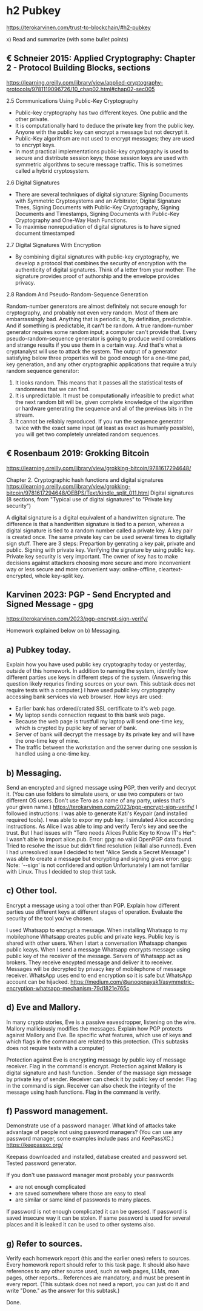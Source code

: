 # h2 Pubkey
https://terokarvinen.com/trust-to-blockchain/#h2-pubkey

x) Read and summarize (with some bullet points)

## € Schneier 2015: Applied Cryptography: Chapter 2 - Protocol Building Blocks, sections
https://learning.oreilly.com/library/view/applied-cryptography-protocols/9781119096726/10_chap02.html#chap02-sec005

2.5 Communications Using Public-Key Cryptography
- Public-key cryptography has two different keyes. One public and the other private.
- It is computationally hard to deduce the private key from the public key. Anyone with the public key can encrypt a message but not decrypt it.
- Public-Key algorithsm are not used to encrypt messages; they are used to encrypt keys.
- In most practical implementations public-key cryptography is used to secure and distribute session keys; those 	session keys are used with symmetric algorithms to secure message traffic. This is sometimes called a hybrid cryptosystem.

2.6 Digital Signatures
- There are several techniques of digital signature: Signing Documents with Symmetric Cryptosystems and an Arbitrator, Digital Signature Trees, Signing Documents with Public-Key Cryptography, Signing Documents and Timestamps,
  Signing Documents with Public-Key Cryptography and One-Way Hash Functions. 
- To maximise nonrepudiation of digital signatures is to have signed document timestamped  

2.7 Digital Signatures With Encryption
- By combining digital signatures with public-key cryptography, we develop a protocol that combines the security of encryption with the authenticity of digital signatures.
  Think of a letter from your mother: The signature provides proof of authorship and the envelope provides privacy.

2.8 Random And Pseudo-Random-Sequence Generation

Random-number generators are almost definitely not secure enough for cryptography, and probably not even very random. Most of them are embarrassingly bad.
Anything that is periodic is, by definition, predictable. And if something is predictable, it can't be random. A true random-number generator requires some random input; a computer can't provide that.
Every pseudo-random-sequence generator is going to produce  weird correlations and strange results if you use them in a certain way. And that's what a cryptanalyst will use to attack the system.
The output of a generator satisfying below three properties will be good enough for a one-time pad, key generation, and any other cryptographic applications that require a truly random sequence generator:
1. It looks random. This means that it passes all the statistical tests of randomness that we can find.
2. It is unpredictable. It must be computationally infeasible to predict what the next random bit will be, given complete knowledge of the algorithm or hardware generating the sequence and all of the previous bits in the stream.
3. It cannot be reliably reproduced. If you run the sequence generator twice with the exact same input (at least as exact as humanly possible), you will get two completely unrelated random sequences.


## € Rosenbaum 2019: Grokking Bitcoin
https://learning.oreilly.com/library/view/grokking-bitcoin/9781617294648/

Chapter 2. Cryptographic hash functions and digital signatures
https://learning.oreilly.com/library/view/grokking-bitcoin/9781617294648/OEBPS/Text/kindle_split_011.html
Digital signatures (8 sections, from "Typical use of digital signatures" to "Private key security")

A digital signature is a digital equivalent of a handwritten signature. The difference is that a handwritten signature is tied to a person, whereas a digital signature is tied to a random number called a private key. 
A key pair is created once. The same private key can be used several times to digitally sign stuff.
There are 3 steps: Prepartion by genrating a key pair, private and public. Signing with private key. Verifying the signature by using public key.
Private key security is very important. The owner of key has to make decisions against attackers choosing more secure and more inconvenient way or less secure and more convenient way: online-offline, cleartext-encrypted, whole key-split key.

## Karvinen 2023: PGP - Send Encrypted and Signed Message - gpg
https://terokarvinen.com/2023/pgp-encrypt-sign-verify/

Homework explained below on b) Messaging.

## a) Pubkey today. 
Explain how you have used public key cryptography today or yesterday, outside of this homework. 
In addition to naming the system, identify how different parties use keys in different steps of the system. (Answering this question likely requries finding sources on your own. This subtask does not require tests with a computer.)
I have used public key cryptography accessing bank services via web browser.
How keys are used:
- Earlier bank has ordered/crated SSL certificate to it's web page. 
- My laptop sends connection request to this bank web page.
- Because the web page is trustfull my laptop will send one-time key, which is crypted by puplic key of server of bank.
- Server of bank will decrypt the message by its private key and will have the one-time key of mine.
- The traffic between the workstation and the server during one session is handled using a one-time key.

## b) Messaging. 
Send an encrypted and signed message using PGP, then verify and decrypt it. (You can use folders to simulate users, or use two computers or two different OS users. Don't use Tero as a name of any party, unless that's your given name.)
https://terokarvinen.com/2023/pgp-encrypt-sign-verify/
I followed instructions:
I was able to generate Kati's Keypair (and installed required tools).
I was able to expor my pub key. 
I simulated Alice according instructions.
As Alice I was able to imp and verify Tero's key and see the trust.
But I had issues with "Tero needs Alices Public Key to Know IT's Her": I wasn't able to import alice.pub. Error: gpg: no valid OpenPGP data found. 
Tried to resolve the issue but didn't find resolution (killall also runned). 
Even I had unresolved issue I decided to test "Alice Sends a Secret Message"
I was able to create a message but encrypting and signing gives error: gpg: Note: '--sign' is not confidered and option
Unfortunately I am not familiar with Linux. Thus I decided to stop thist task.


## c) Other tool. 
Encrypt a message using a tool other than PGP. Explain how different parties use different keys at different stages of operation. Evaluate the security of the tool you've chosen.

I used Whatsapp to encrypt a message.
When installing Whatsapp to my mobilephone Whatsapp creates public and private keys. Public key is shared with other users.
When I start a conversation Whatsapp changes public keays.
When I send a message Whatsapp encrypts message using public key of the receiver of the message.
Servers of Whatsapp act as brokers. They receive encypted message and deliver it to receiver.
Messages will be decrypted by privacy key of mobilephone of message receiver. WhatsApp uses end to end encryption so it is safe but WhatsApp account can be hijacked.
https://medium.com/@anoopnayak1/asymmetric-encryption-whatsapp-mechanism-79d1821e765c

## d) Eve and Mallory. 
In many crypto stories, Eve is a passive eavesdropper, listening on the wire. Mallory malliciously modifies the messages. 
Explain how PGP protects against Mallory and Eve. Be specific what features, which use of keys and which flags in the command are related to this protection. (This subtasks does not require tests with a computer)

Protection against Eve is encrypting message by public key of message receiver. Flag in the command is encrypt.
Protection against Mallory is digital signature and hash function . Sender of the massage sign message by private key of sender. 
Receiver can check it by public key of sender. Flag in the command is sign. 
Receiver can also check the integrity of the message using hash functions. Flag in the command is verify.

## f) Password management. 
Demonstrate use of a password manager. What kind of attacks take advantage of people not using password managers? (You can use any password manager, some examples include pass and KeePassXC.)
https://keepassxc.org/

Keepass downloaded and installed, database created and password set. Tested password generator.

If you don't use password manager most probably your passwords
- are not enough complicated 
- are saved somewhere where those are easy to steal 
- are similar or same kind of passwords to many places.
  
If password is not enough complicated it can be quessed.
If password is saved insecure way it can be stolen.
If same password is used for several places and it is leaked it can be used to other systems also.

## g) Refer to sources. 
Verify each homework report (this and the earlier ones) refers to sources. Every homework report should refer to this task page. 
It should also have references to any other source used, such as web pages, LLMs, man pages, other reports... References are mandatory, and must be present in every report. 
(This subtask does not need a report, you can just do it and write "Done." as the answer for this subtask.)

Done.



